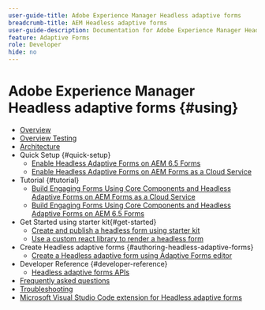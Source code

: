 ```yaml
---
user-guide-title: Adobe Experience Manager Headless adaptive forms
breadcrumb-title: AEM Headless adaptive forms
user-guide-description: Documentation for Adobe Experience Manager Headless adaptive forms
feature: Adaptive Forms
role: Developer
hide: no
---
```


# Adobe Experience Manager Headless adaptive forms {#using}

+ [Overview](overview.md)
+ [Overview Testing](overview-testing.md)
+ [Architecture](architecture.md)
+ Quick Setup {#quick-setup}
    + [Enable Headless Adaptive Forms on AEM 6.5 Forms](enable-headless-adaptive-forms-and-core-components.md)
    + [Enable Headless Adaptive Forms on AEM Forms as a Cloud Service](enable-headless-adaptive-forms-and-core-components-on-forms-cloud-service.md)
+  Tutorial {#tutorial}
    + [Build Engaging Forms Using Core Components and Headless Adaptive Forms on AEM Forms as a Cloud Service](build-engaging-forms-using-core-components-and-headless-adaptive-forms-aem-forms-cloud-service.md)
    + [Build Engaging Forms Using Core Components and Headless Adaptive Forms on AEM 6.5 Forms](build-engaging-forms-using-core-components-and-headless-adaptive-forms-on-aem-65-forms.md)
+ Get Started using starter kit{#get-started}
    + [Create and publish a headless form using starter kit](create-and-publish-a-headless-form.md)
    + [Use a custom react library to render a headless form](use-google-material-ui-react-components-to-render-a-headless-form.md)
+ Create Headless adaptive forms {#authoring-headless-adaptive-forms}
    + [Create a Headless adaptive form using Adaptive Forms editor](create-a-headless-adaptive-form.md)
+ Developer Reference {#developer-reference}
    + [Headless adaptive forms APIs](https://opensource.adobe.com/aem-forms-af-runtime/api/)
+ [Frequently asked questions](faq.md)
+ [Troubleshooting](troubleshooting.md)
+ [Microsoft Visual Studio Code extension for Headless adaptive forms](visual-studio-code-extension-for-headless-adaptive-forms.md)



<!--

Articles must be added to this TOC file in order to render.

Use this list format to specify links to articles and section headings that expand and collapse in the left rail of the user guide.

An article link CANNOT be used as a section heading.
-->
